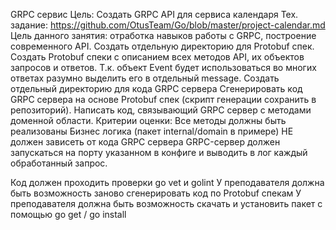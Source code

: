 GRPC сервис
Цель: Создать GRPC API для сервиса календаря Тех. задание: https://github.com/OtusTeam/Go/blob/master/project-calendar.md Цель данного занятия: отработка навыков работы с GRPC, построение современного API.
Создать отдельную директорию для Protobuf спек.
Создать Protobuf спеки с описанием всех методов API, их объектов запросов и ответов.
Т.к. объект Event будет использоваться во многих ответах разумно выделить его в отдельный message.
Создать отдельный директорию для кода GRPC сервера
Сгенерировать код GRPC сервера на основе Protobuf спек (скрипт генерации сохранить в репозиторий).
Написать код, связывающий GRPC сервер с методами доменной области.
Критерии оценки: Все методы должны быть реализованы
Бизнес логика (пакет internal/domain в примере) НЕ должен зависеть от кода GRPC сервера
GRPC-сервер должен запускаться на порту указанном в конфиге и выводить в лог каждый обработанный запрос.

Код должен проходить проверки go vet и golint
У преподавателя должна быть возможность заново сгенерировать код по Protobuf спекам
У преподавателя должна быть возможность скачать и установить пакет с помощью go get / go install 